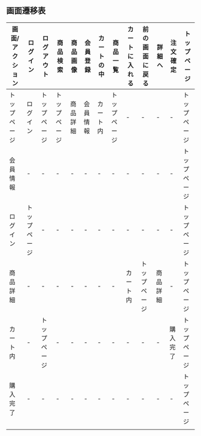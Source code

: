 ## 画面遷移表

|画面/アクション|ログイン|ログアウト|商品検索|商品画像|会員登録|カートの中|商品一覧|カートに入れる|前の画面に戻る|詳細へ|注文確定|トップページ|
|-----------|------|-------|------|-------|-------|-------|-------|----------|-----------|-----|-------|--------|
|トップページ|ログイン|トップページ|トップページ|商品詳細|会員情報|カート内|トップページ|-|-|-|-|トップページ|
|会員情報|-|-|-|-|-|-|-|-|-|-|-|トップページ|
|ログイン|トップページ|-|-|-|-|-|-|-|-|-|-|トップページ|
|商品詳細|-|-|-|-|-|-|-|カート内|トップページ|商品詳細|-|トップページ|
|カート内|-|トップページ|-|-|-|-|-|-|-|-|購入完了|トップページ|
|購入完了|-|-|-|-|-|-|-|-|-|-|-|トップページ|
|||||||||||||
